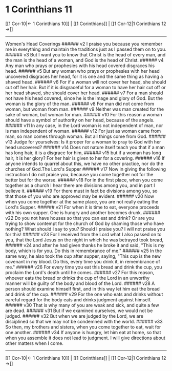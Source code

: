 # 1 Corinthians 11

[[1 Cor-10|← 1 Corinthians 10]] | [[1 Corinthians]] | [[1 Cor-12|1 Corinthians 12 →]]
***

Women's Head Coverings ###### v2 I praise you because you remember me in everything and maintain the traditions just as I passed them on to you. ###### v3 But I want you to know that Christ is the head of every man, and the man is the head of a woman, and God is the head of Christ. ###### v4 Any man who prays or prophesies with his head covered disgraces his head. ###### v5 But any woman who prays or prophesies with her head uncovered disgraces her head, for it is one and the same thing as having a shaved head. ###### v6 For if a woman will not cover her head, she should cut off her hair. But if it is disgraceful for a woman to have her hair cut off or her head shaved, she should cover her head. ###### v7 For a man should not have his head covered, since he is the image and glory of God. But the woman is the glory of the man. ###### v8 For man did not come from woman, but woman from man. ###### v9 Neither was man created for the sake of woman, but woman for man. ###### v10 For this reason a woman should have a symbol of authority on her head, because of the angels. ###### v11 In any case, in the Lord woman is not independent of man, nor is man independent of woman. ###### v12 For just as woman came from man, so man comes through woman. But all things come from God. ###### v13 Judge for yourselves: Is it proper for a woman to pray to God with her head uncovered? ###### v14 Does not nature itself teach you that if a man has long hair, it is a disgrace for him, ###### v15 but if a woman has long hair, it is her glory? For her hair is given to her for a covering. ###### v16 If anyone intends to quarrel about this, we have no other practice, nor do the churches of God.The Lord's Supper ###### v17 Now in giving the following instruction I do not praise you, because you come together not for the better but for the worse. ###### v18 For in the first place, when you come together as a church I hear there are divisions among you, and in part I believe it. ###### v19 For there must in fact be divisions among you, so that those of you who are approved may be evident. ###### v20 Now when you come together at the same place, you are not really eating the Lord's Supper. ###### v21 For when it is time to eat, everyone proceeds with his own supper. One is hungry and another becomes drunk. ###### v22 Do you not have houses so that you can eat and drink? Or are you trying to show contempt for the church of God by shaming those who have nothing? What should I say to you? Should I praise you? I will not praise you for this! ###### v23 For I received from the Lord what I also passed on to you, that the Lord Jesus on the night in which he was betrayed took bread, ###### v24 and after he had given thanks he broke it and said, "This is my body, which is for you. Do this in remembrance of me." ###### v25 In the same way, he also took the cup after supper, saying, "This cup is the new covenant in my blood. Do this, every time you drink it, in remembrance of me." ###### v26 For every time you eat this bread and drink the cup, you proclaim the Lord's death until he comes. ###### v27 For this reason, whoever eats the bread or drinks the cup of the Lord in an unworthy manner will be guilty of the body and blood of the Lord. ###### v28 A person should examine himself first, and in this way let him eat the bread and drink of the cup. ###### v29 For the one who eats and drinks without careful regard for the body eats and drinks judgment against himself. ###### v30 That is why many of you are weak and sick, and quite a few are dead. ###### v31 But if we examined ourselves, we would not be judged. ###### v32 But when we are judged by the Lord, we are disciplined so that we may not be condemned with the world. ###### v33 So then, my brothers and sisters, when you come together to eat, wait for one another. ###### v34 If anyone is hungry, let him eat at home, so that when you assemble it does not lead to judgment. I will give directions about other matters when I come.

***
[[1 Cor-10|← 1 Corinthians 10]] | [[1 Corinthians]] | [[1 Cor-12|1 Corinthians 12 →]]
